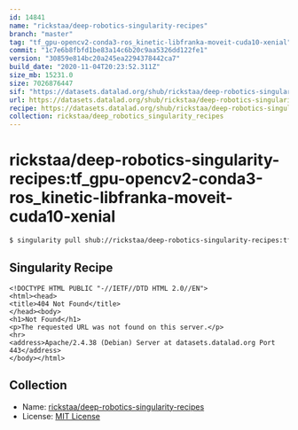 ```yaml
---
id: 14841
name: "rickstaa/deep-robotics-singularity-recipes"
branch: "master"
tag: "tf_gpu-opencv2-conda3-ros_kinetic-libfranka-moveit-cuda10-xenial"
commit: "1c7e6b8fbfd1be83a14c6b20c9aa5326dd122fe1"
version: "30859e814bc20a245ea2294378442ca7"
build_date: "2020-11-04T20:23:52.311Z"
size_mb: 15231.0
size: 7026876447
sif: "https://datasets.datalad.org/shub/rickstaa/deep-robotics-singularity-recipes/tf_gpu-opencv2-conda3-ros_kinetic-libfranka-moveit-cuda10-xenial/2020-11-04-1c7e6b8f-30859e81/30859e814bc20a245ea2294378442ca7.sif"
url: https://datasets.datalad.org/shub/rickstaa/deep-robotics-singularity-recipes/tf_gpu-opencv2-conda3-ros_kinetic-libfranka-moveit-cuda10-xenial/2020-11-04-1c7e6b8f-30859e81/
recipe: https://datasets.datalad.org/shub/rickstaa/deep-robotics-singularity-recipes/tf_gpu-opencv2-conda3-ros_kinetic-libfranka-moveit-cuda10-xenial/2020-11-04-1c7e6b8f-30859e81/Singularity
collection: rickstaa/deep_robotics_singularity_recipes
---
```


# rickstaa/deep-robotics-singularity-recipes:tf_gpu-opencv2-conda3-ros_kinetic-libfranka-moveit-cuda10-xenial

```bash
$ singularity pull shub://rickstaa/deep-robotics-singularity-recipes:tf_gpu-opencv2-conda3-ros_kinetic-libfranka-moveit-cuda10-xenial
```

## Singularity Recipe

```singularity
<!DOCTYPE HTML PUBLIC "-//IETF//DTD HTML 2.0//EN">
<html><head>
<title>404 Not Found</title>
</head><body>
<h1>Not Found</h1>
<p>The requested URL was not found on this server.</p>
<hr>
<address>Apache/2.4.38 (Debian) Server at datasets.datalad.org Port 443</address>
</body></html>
```

## Collection

 - Name: [rickstaa/deep-robotics-singularity-recipes](https://github.com/rickstaa/deep-robotics-singularity-recipes)
 - License: [MIT License](https://api.github.com/licenses/mit)

